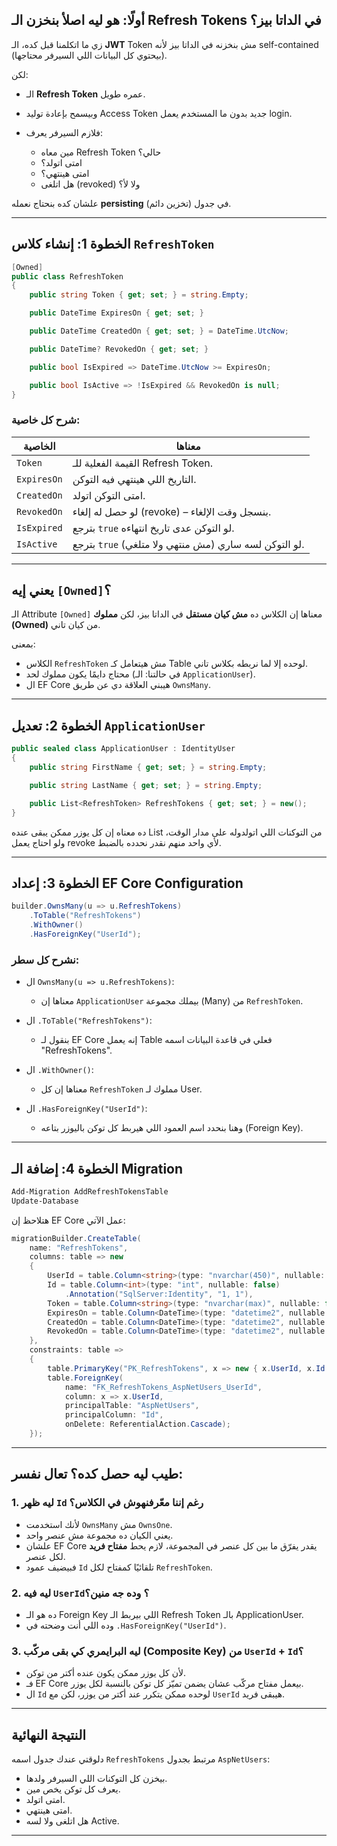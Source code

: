 ## أولًا: هو ليه اصلأ بنخزن الـ Refresh Tokens في الداتا بيز؟

زي ما اتكلمنا قبل كده، الـ **JWT** Token مش بنخزنه في الداتا بيز لأنه self-contained (بيحتوي كل البيانات اللي السيرفر محتاجها).

لكن:

* الـ **Refresh Token** عمره طويل.
* وبيسمح بإعادة توليد Access Token جديد بدون ما المستخدم يعمل login.
* فلازم السيرفر يعرف:

  * مين معاه Refresh Token حالي؟
  * امتى اتولد؟
  * امتى هينتهي؟
  * هل اتلغى (revoked) ولا لأ؟

علشان كده بنحتاج نعمله **persisting** (تخزين دائم) في جدول.

---

## الخطوة 1: إنشاء كلاس `RefreshToken`

```csharp
[Owned]
public class RefreshToken
{
    public string Token { get; set; } = string.Empty;

    public DateTime ExpiresOn { get; set; }

    public DateTime CreatedOn { get; set; } = DateTime.UtcNow;

    public DateTime? RevokedOn { get; set; }

    public bool IsExpired => DateTime.UtcNow >= ExpiresOn;

    public bool IsActive => !IsExpired && RevokedOn is null;
}
```

### شرح كل خاصية:

| الخاصية     | معناها                                                |
| ----------- | ----------------------------------------------------- |
| `Token`     | القيمة الفعلية للـ Refresh Token.                     |
| `ExpiresOn` | التاريخ اللي هينتهي فيه التوكن.                       |
| `CreatedOn` | امتى التوكن اتولد.                                    |
| `RevokedOn` | لو حصل له إلغاء (revoke) – بنسجل وقت الإلغاء.         |
| `IsExpired` | بترجع `true` لو التوكن عدى تاريخ انتهاءه.             |
| `IsActive`  | بترجع `true` لو التوكن لسه ساري (مش منتهي ولا متلغي). |

---

## يعني إيه `[Owned]`؟

الـ Attribute `[Owned]` معناها إن الكلاس ده **مش كيان مستقل** في الداتا بيز، لكن **مملوك (Owned)** من كيان تاني.

بمعنى:

* الكلاس `RefreshToken` مش هيتعامل كـ Table لوحده إلا لما نربطه بكلاس تاني.
* محتاج دايمًا يكون مملوك لحد (في حالتنا: الـ `ApplicationUser`).
* ال EF Core هيبني العلاقة دي عن طريق `OwnsMany`.

---

## الخطوة 2: تعديل `ApplicationUser`

```csharp
public sealed class ApplicationUser : IdentityUser
{
    public string FirstName { get; set; } = string.Empty;

    public string LastName { get; set; } = string.Empty;

    public List<RefreshToken> RefreshTokens { get; set; } = new();
}
```

ده معناه إن كل يوزر ممكن يبقى عنده List من التوكنات اللي اتولدوله على مدار الوقت، ولو احتاج يعمل revoke لأي واحد منهم نقدر نحدده بالضبط.

---

## الخطوة 3: إعداد EF Core Configuration

```csharp
builder.OwnsMany(u => u.RefreshTokens)
    .ToTable("RefreshTokens") 
    .WithOwner() 
    .HasForeignKey("UserId");
```

### نشرح كل سطر:

* ال `OwnsMany(u => u.RefreshTokens)`:

  * معناها إن `ApplicationUser` بيملك مجموعة (Many) من `RefreshToken`.

* ال `.ToTable("RefreshTokens")`:

  * بنقول لـ EF Core إنه يعمل Table فعلي في قاعدة البيانات اسمه "RefreshTokens".

* ال `.WithOwner()`:

  * معناها إن كل `RefreshToken` مملوك لـ User.

* ال `.HasForeignKey("UserId")`:

  * وهنا بنحدد اسم العمود اللي هيربط كل توكن باليوزر بتاعه (Foreign Key).

---

## الخطوة 4: إضافة الـ Migration

```powershell
Add-Migration AddRefreshTokensTable
Update-Database
```

هتلاحظ إن EF Core عمل الآتي:

```csharp
migrationBuilder.CreateTable(
    name: "RefreshTokens",
    columns: table => new
    {
        UserId = table.Column<string>(type: "nvarchar(450)", nullable: false),
        Id = table.Column<int>(type: "int", nullable: false)
            .Annotation("SqlServer:Identity", "1, 1"),
        Token = table.Column<string>(type: "nvarchar(max)", nullable: false),
        ExpiresOn = table.Column<DateTime>(type: "datetime2", nullable: false),
        CreatedOn = table.Column<DateTime>(type: "datetime2", nullable: false),
        RevokedOn = table.Column<DateTime>(type: "datetime2", nullable: true)
    },
    constraints: table =>
    {
        table.PrimaryKey("PK_RefreshTokens", x => new { x.UserId, x.Id });
        table.ForeignKey(
            name: "FK_RefreshTokens_AspNetUsers_UserId",
            column: x => x.UserId,
            principalTable: "AspNetUsers",
            principalColumn: "Id",
            onDelete: ReferentialAction.Cascade);
    });
```

---

## طيب ليه حصل كده؟ تعال نفسر:

### 1. ليه ظهر `Id` رغم إننا معّرفنهوش في الكلاس؟

* لأنك استخدمت `OwnsMany` مش `OwnsOne`.
* يعني الكيان ده مجموعة مش عنصر واحد.
* علشان EF Core يقدر يفرّق ما بين كل عنصر في المجموعة، لازم يحط **مفتاح فريد** لكل عنصر.
* فبيضيف عمود `Id` تلقائيًا كمفتاح لكل `RefreshToken`.

### 2. ليه فيه `UserId`؟ وده جه منين؟

* ده هو الـ Foreign Key اللي بيربط الـ Refresh Token بالـ ApplicationUser.
* وده اللي أنت وضحته في `.HasForeignKey("UserId")`.

### 3. ليه البرايمري كي بقى مركّب (Composite Key) من `UserId` + `Id`؟

* لأن كل يوزر ممكن يكون عنده أكتر من توكن.
* فـ EF Core بيعمل مفتاح مركّب عشان يضمن تميّز كل توكن بالنسبة لكل يوزر.
* ال `Id` لوحده ممكن يتكرر عند أكتر من يوزر، لكن مع `UserId` هيبقى فريد.

---

## النتيجة النهائية

دلوقتي عندك جدول اسمه `RefreshTokens` مرتبط بجدول `AspNetUsers`:

* بيخزن كل التوكنات اللي السيرفر ولدها.
* يعرف كل توكن يخص مين.
* امتى اتولد.
* امتى هينتهي.
* هل اتلغى ولا لسه Active.

---
